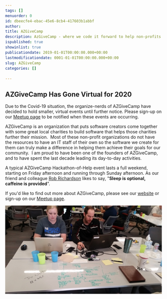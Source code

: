 ```yaml
---
tags: []
menuorder: 0
id: dbeecfe4-ebac-45e6-8cb4-417603b1abbf
author: 
title: AZGiveCamp
description: AzGiveCamp - where we code it forward to help non-profits in need.
ispublished: true
showinlist: true
publicationdate: 2019-01-01T00:00:00.000+00:00
lastmodificationdate: 0001-01-01T00:00:00.000+00:00
slug: AZGiveCamp
categories: []

---
```

## AZGiveCamp Has Gone Virtual for 2020

Due to the Covid-19 situation, the organize-nerds of AZGiveCamp have decided to hold smaller, virtual events until further notice. Please sign-up on our [Meetup page](http://meetup.com/azgivecamp) to be notified when these events are occurring.

AZGiveCamp is an organization that puts software creators come together with some great local charities to build software that helps those charities further their mission.  Most of these non-profit organizations do not have the resources to have an IT staff of their own so the software we create for them can truly make a difference in helping them achieve their goals for our community.  I am proud to have been one of the founders of AZGiveCamp, and to have spent the last decade leading its day-to-day activities.

A typical AZGiveCamp Hackathon-of-Help event lasts a full weekend, starting on Friday afternoon and running through Sunday afternoon. As our friend and colleague [Rob Richardson](http://twitter.com/rob_rich) likes to say, "**Sleep is optional, caffeine is provided**".

If you'd like to find out more about AZGiveCamp, please see our [website](http://azgivecamp.org) or sign-up on our [Meetup page](http://meetup.com/azgivecamp).

![Volunteers at AZGiveCamp](../Files/AZGiveCamp_600Wide.jpg)